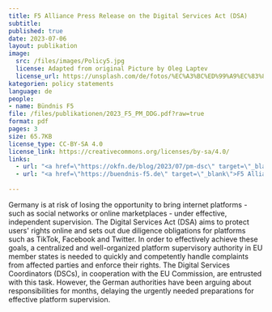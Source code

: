 ```yaml
---
title: F5 Alliance Press Release on the Digital Services Act (DSA)
subtitle: 
published: true
date: 2023-07-06
layout: publikation
image:
  src: /files/images/Policy5.jpg
  license: Adapted from original Picture by Oleg Laptev
  license_url: https://unsplash.com/de/fotos/%EC%A3%BC%ED%99%A9%EC%83%89-%EB%B2%BD%EC%97%90-%EC%A3%BC%ED%99%A9%EC%83%89-%ED%99%95%EC%84%B1%EA%B8%B0-QRKJwE6yfJo
kategorien: policy statements
language: de
people:
- name: Bündnis F5
file: /files/publikationen/2023_F5_PM_DDG.pdf?raw=true
format: pdf
pages: 3
size: 65.7KB
license_type: CC-BY-SA 4.0
license_link: https://creativecommons.org/licenses/by-sa/4.0/
links: 
  - url: "<a href=\"https://okfn.de/blog/2023/07/pm-dsc\" target=\"_blank\">Open blogpost</a>"
  - url: "<a href=\"https://buendnis-f5.de\" target=\"_blank\">F5 Alliance website</a>"
  
---
```


Germany is at risk of losing the opportunity to bring internet platforms - such as social networks or online marketplaces - under effective, independent supervision. The Digital Services Act (DSA) aims to protect users' rights online and sets out due diligence obligations for platforms such as TikTok, Facebook and Twitter. In order to effectively achieve these goals, a centralized and well-organized platform supervisory authority in EU member states is needed to quickly and competently handle complaints from affected parties and enforce their rights. The Digital Services Coordinators (DSCs), in cooperation with the EU Commission, are entrusted with this task. However, the German authorities have been arguing about responsibilities for months, delaying the urgently needed preparations for effective platform supervision. 
